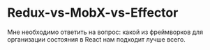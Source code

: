 # Redux-vs-MobX-vs-Effector
Мне необходимо ответить на вопрос: какой из фреймворков для организации состояния в React нам подходит лучше всего.
